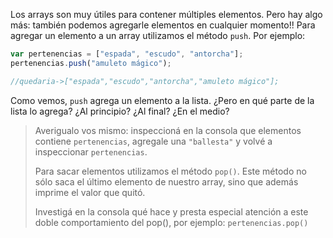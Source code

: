 Los arrays son muy útiles para contener múltiples elementos. Pero hay algo más: también podemos agregarle elementos en cualquier momento!! Para agregar un elemento a un array utilizamos el método `push`. Por ejemplo:

```javascript
var pertenencias = ["espada", "escudo", "antorcha"];
pertenencias.push("amuleto mágico");

//quedaria->["espada","escudo","antorcha","amuleto mágico"];

```

Como vemos, `push` agrega un elemento a la lista. 
¿Pero en qué parte de la lista lo agrega? ¿Al principio? ¿Al final? ¿En el medio?

> Averigualo vos mismo: inspeccioná en la consola que elementos contiene `pertenencias`, agregale una `"ballesta"` y volvé a inspeccionar `pertenencias`.
>
> Para sacar elementos utilizamos el método `pop()`. Este método no sólo saca el último elemento de nuestro array, sino que además imprime el valor que quitó.
>
> Investigá en la consola qué hace y presta especial atención a este doble comportamiento del pop(), por ejemplo: `pertenencias.pop()`



